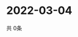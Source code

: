 # 2022-03-04
  共 0条

  <!-- BEGIN -->
  <!-- 最后更新时间Fri Mar 04 2022 04:07:01 GMT+0000 (Coordinated Universal Time) -->
  
  <!-- END -->
  
  